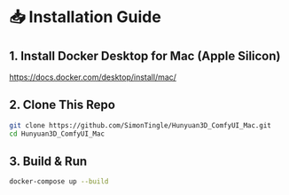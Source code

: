 # 📥 Installation Guide

## 1. Install Docker Desktop for Mac (Apple Silicon)

https://docs.docker.com/desktop/install/mac/

## 2. Clone This Repo

```bash
git clone https://github.com/SimonTingle/Hunyuan3D_ComfyUI_Mac.git
cd Hunyuan3D_ComfyUI_Mac
```

## 3. Build & Run

```bash
docker-compose up --build
```
